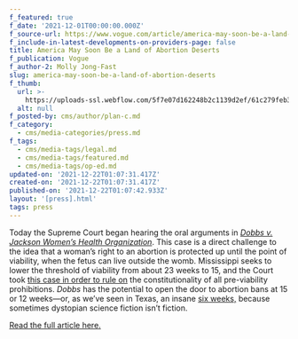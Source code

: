 ```yaml
---
f_featured: true
f_date: '2021-12-01T00:00:00.000Z'
f_source-url: https://www.vogue.com/article/america-may-soon-be-a-land-of-abortion-deserts
f_include-in-latest-developments-on-providers-page: false
title: America May Soon Be a Land of Abortion Deserts
f_publication: Vogue
f_author-2: Molly Jong-Fast
slug: america-may-soon-be-a-land-of-abortion-deserts
f_thumb:
  url: >-
    https://uploads-ssl.webflow.com/5f7e07d162248b2c1139d2ef/61c279feb3ccf910483652f2_Screen%20Shot%202021-12-21%20at%206.05.54%20PM.png
  alt: null
f_posted-by: cms/author/plan-c.md
f_category:
  - cms/media-categories/press.md
f_tags:
  - cms/media-tags/legal.md
  - cms/media-tags/featured.md
  - cms/media-tags/op-ed.md
updated-on: '2021-12-22T01:07:31.417Z'
created-on: '2021-12-22T01:07:31.417Z'
published-on: '2021-12-22T01:07:42.933Z'
layout: '[press].html'
tags: press
---
```


Today the Supreme Court began hearing the oral arguments in [_Dobbs v. Jackson Women’s Health Organization_](https://www.vogue.com/article/5-takeaways-from-dobbs-v-jackson-supreme-court-hearings). This case is a direct challenge to the idea that a woman’s right to an abortion is protected up until the point of viability, when the fetus can live outside the womb. Mississippi seeks to lower the threshold of viability from about 23 weeks to 15, and the Court took [this case in order to rule on](https://www.kff.org/womens-health-policy/issue-brief/abortion-at-scotus-dobbs-v-jackson-womens-health/) the constitutionality of all pre-viability prohibitions. _Dobbs_ has the potential to open the door to abortion bans at 15 or 12 weeks—or, as we’ve seen in Texas, an insane [six weeks,](https://www.usatoday.com/story/news/politics/2021/11/01/supreme-court-weighs-texas-ban-abortions-after-six-weeks/8568006002/) because sometimes dystopian science fiction isn’t fiction.

[Read the full article here.](https://www.vogue.com/article/america-may-soon-be-a-land-of-abortion-deserts)
